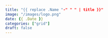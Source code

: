 ```yaml
---
title: "{{ replace .Name "-" " " | title }}"
image: "/images/logo.png"
date: {{ .Date }}
categories: ["grid"]
draft: false
---
```


